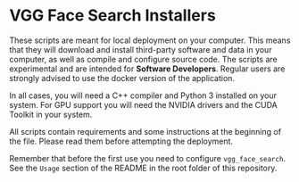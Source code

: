 VGG Face Search Installers
==========================

These scripts are meant for local deployment on your computer. This means that they will download and install third-party software and data in your computer, as well as compile and configure source code. The scripts are experimental and are intended for **Software Developers**. Regular users are strongly advised to use the docker version of the application.

In all cases, you will need a C++ compiler and Python 3 installed on your system. For GPU support you will need the NVIDIA drivers and the CUDA Toolkit in your system.

All scripts contain requirements and some instructions at the beginning of the file. Please read them before attempting the deployment.

Remember that before the first use you need to configure `vgg_face_search`. See the `Usage` section of the README in the root folder of this repository.
